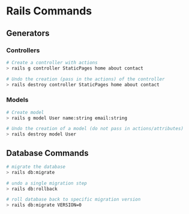 # Rails Commands

## Generators

### Controllers
```bash
# Create a controller with actions
> rails g controller StaticPages home about contact

# Undo the creation (pass in the actions) of the controller
> rails destroy controller StaticPages home about contact
```

### Models
```bash
# Create model
> rails g model User name:string email:string

# Undo the creation of a model (do not pass in actions/attributes)
> rails destroy model User
```

## Database Commands
```bash
# migrate the database
> rails db:migrate

# undo a single migration step
> rails db:rollback

# roll database back to specific migration version
> rails db:migrate VERSION=0
```
